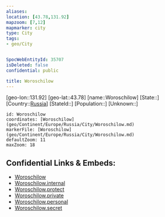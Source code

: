 ```yaml
---
aliases: 
location: [43.78,131.92]
mapzoom: [7,12] 
mapmarker: city 
type: City
tags:
- geo/City


SpocWebEntityId: 35707
isDeleted: false
confidential: public

title: Woroschilow
---
```

[geo-lon::131.92]
[geo-lat::43.78]
[name::Woroschilow]
[State::]
[Country::[Russia](geo/Continent/Europe/Russia.md)]
[StateId::]
[Population::]
[Unknown::]


```leaflet
id: Woroschilow
coordinates: [Woroschilow](geo/Continent/Europe/Russia/City/Woroschilow.md)
markerFile: [Woroschilow](geo/Continent/Europe/Russia/City/Woroschilow.md)
defaultZoom: 11 
maxZoom: 18
```


## Confidential Links & Embeds: 
- [Woroschilow](../../../../../../_public/geo/Continent/Europe/Russia/City/Woroschilow.md) 
- [Woroschilow.internal](../../../../../../_internal/geo/Continent/Europe/Russia/City/Woroschilow.internal.md) 
- [Woroschilow.protect](../../../../../../_protect/geo/Continent/Europe/Russia/City/Woroschilow.protect.md) 
- [Woroschilow.private](../../../../../../_private/geo/Continent/Europe/Russia/City/Woroschilow.private.md) 
- [Woroschilow.personal](../../../../../../_personal/geo/Continent/Europe/Russia/City/Woroschilow.personal.md) 
- [Woroschilow.secret](../../../../../../_secret/geo/Continent/Europe/Russia/City/Woroschilow.secret.md) 
